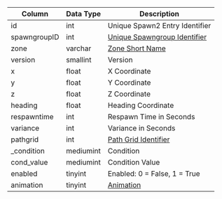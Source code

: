 | Column       | Data Type | Description                                                                         |
| ------------ | --------- | ----------------------------------------------------------------------------------- |
| id           | int       | Unique Spawn2 Entry Identifier                                                      |
| spawngroupID | int       | [Unique Spawngroup Identifier](spawngroup.md)                                       |
| zone         | varchar   | [Zone Short Name](https://eqemu.gitbook.io/server/categories/reference-lists/zones) |
| version      | smallint  | Version                                                                             |
| x            | float     | X Coordinate                                                                        |
| y            | float     | Y Coordinate                                                                        |
| z            | float     | Z Coordinate                                                                        |
| heading      | float     | Heading Coordinate                                                                  |
| respawntime  | int       | Respawn Time in Seconds                                                             |
| variance     | int       | Variance in Seconds                                                                 |
| pathgrid     | int       | [Path Grid Identifier](grid.md)                                                     |
| _condition   | mediumint | Condition                                                                           |
| cond_value   | mediumint | Condition Value                                                                     |
| enabled      | tinyint   | Enabled: 0 = False, 1 = True                                                        |
| animation    | tinyint   | [Animation](https://eqemu.gitbook.io/server/categories/types/npc-animation-types)   |